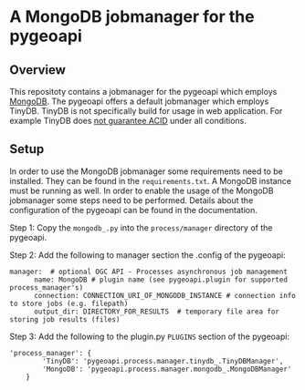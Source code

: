 # A MongoDB jobmanager for the pygeoapi

## Overview
This repositoty contains a jobmanager for the pygeoapi which employs [MongoDB](https://www.mongodb.com/cloud/atlas/lp/try4?utm_source=bing&utm_campaign=search_bs_pl_evergreen_atlas_core_prosp-brand_gic-null_emea-de_ps-all_desktop_eng_lead&utm_term=mongodb&utm_medium=cpc_paid_search&utm_ad=e&utm_ad_campaign_id=415204543&adgroup=1214960818277975&msclkid=7356def9446915fcc7bcbd41669ea71e). The pygeoapi offers a default jobmanager which employs TinyDB. TinyDB is not specifically build for usage in web application. For example TinyDB does [not guarantee ACID](https://tinydb.readthedocs.io/en/latest/intro.html#why-not-use-tinydb) under all conditions.

## Setup
In order to use the MongoDB jobmanager some requirements need to be installed. They can be found in the ```requirements.txt```. A MongoDB instance must be running as well. In order to enable the usage of the MongoDB jobmanager some steps need to be performed. Details about the configuration of the pygeoapi can be found in the documentation.

Step 1: Copy the ```mongodb_.py``` into the ```process/manager``` directory of the pygeoapi.
 
Step 2: Add the following to manager section the .config of the pygeoapi:
```
manager:  # optional OGC API - Processes asynchronous job management
      name: MongoDB # plugin name (see pygeoapi.plugin for supported process_manager's)
      connection: CONNECTION_URI_OF_MONGODB_INSTANCE # connection info to store jobs (e.g. filepath)
      output_dir: DIRECTORY_FOR_RESULTS  # temporary file area for storing job results (files)
```

Step 3: Add the following to the plugin.py ```PLUGINS``` section of the pygeoapi:
```
'process_manager': {
        'TinyDB': 'pygeoapi.process.manager.tinydb_.TinyDBManager',
        'MongoDB': 'pygeoapi.process.manager.mongodb_.MongoDBManager'
    }
 ```
